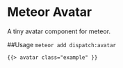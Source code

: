 Meteor Avatar
==============

A tiny avatar component for meteor.

##Usage
`meteor add dispatch:avatar`

```
{{> avatar class="example" }}
```
